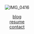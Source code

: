 <div align='center'>

![IMG_0416](https://github.com/devkyoung2/devkyoung2/assets/79066587/4373fcd6-2642-46b2-b15e-4bbe9322a5e9)

  <a href="https://velog.io/@chestnut1044" targer="_blank">blog</a>
  <br/>
  <a href="https://kyoung2.notion.site/b88c88b6427d4c649844b698e5916a5e?pvs=4" targer="_blank">resume</a>
  <br/>
  <a href="mailto:devkyoung2@gmail.com">contact</a>
</div>
